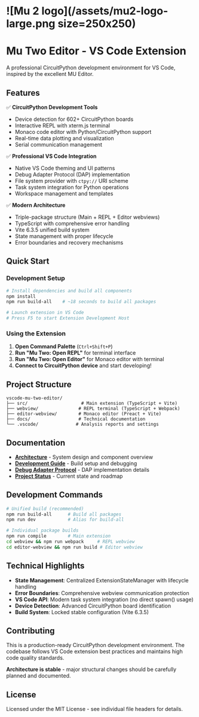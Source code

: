 # ![Mu 2 logo](/assets/mu2-logo-large.png size=250x250)

# Mu Two Editor - VS Code Extension

A professional CircuitPython development environment for VS Code, inspired by the excellent MU Editor.

## Features

✅ **CircuitPython Development Tools**
- Device detection for 602+ CircuitPython boards
- Interactive REPL with xterm.js terminal
- Monaco code editor with Python/CircuitPython support
- Real-time data plotting and visualization
- Serial communication management

✅ **Professional VS Code Integration**
- Native VS Code theming and UI patterns
- Debug Adapter Protocol (DAP) implementation
- File system provider with `ctpy://` URI scheme
- Task system integration for Python operations
- Workspace management and templates

✅ **Modern Architecture**
- Triple-package structure (Main + REPL + Editor webviews)
- TypeScript with comprehensive error handling
- Vite 6.3.5 unified build system
- State management with proper lifecycle
- Error boundaries and recovery mechanisms

## Quick Start

### Development Setup
```bash
# Install dependencies and build all components
npm install
npm run build-all    # ~18 seconds to build all packages

# Launch extension in VS Code
# Press F5 to start Extension Development Host
```

### Using the Extension
1. **Open Command Palette** (`Ctrl+Shift+P`)
2. **Run "Mu Two: Open REPL"** for terminal interface
3. **Run "Mu Two: Open Editor"** for Monaco editor with terminal
4. **Connect to CircuitPython device** and start developing!

## Project Structure

```
vscode-mu-two-editor/
├── src/                    # Main extension (TypeScript + Vite)
├── webview/               # REPL terminal (TypeScript + Webpack)  
├── editor-webview/        # Monaco editor (Preact + Vite)
├── docs/                  # Technical documentation
└── .vscode/              # Analysis reports and settings
```

## Documentation

- **[Architecture](docs/ARCHITECTURE.md)** - System design and component overview
- **[Development Guide](docs/DEVELOPMENT.md)** - Build setup and debugging
- **[Debug Adapter Protocol](docs/DEBUG_ADAPTER_PROTOCOL.md)** - DAP implementation details
- **[Project Status](docs/PROJECT_STATUS.md)** - Current state and roadmap

## Development Commands

```bash
# Unified build (recommended)
npm run build-all      # Build all packages
npm run dev            # Alias for build-all

# Individual package builds  
npm run compile        # Main extension
cd webview && npm run webpack     # REPL webview
cd editor-webview && npm run build # Editor webview
```

## Technical Highlights

- **State Management**: Centralized ExtensionStateManager with lifecycle handling
- **Error Boundaries**: Comprehensive webview communication protection  
- **VS Code API**: Modern task system integration (no direct spawn() usage)
- **Device Detection**: Advanced CircuitPython board identification
- **Build System**: Locked stable configuration (Vite 6.3.5)

## Contributing

This is a production-ready CircuitPython development environment. The codebase follows VS Code extension best practices and maintains high code quality standards.

**Architecture is stable** - major structural changes should be carefully planned and documented.

## License

Licensed under the MIT License - see individual file headers for details.

